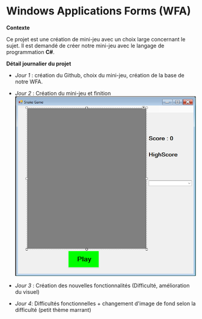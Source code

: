 # Windows Applications Forms (WFA)

**Contexte**

Ce projet est une création de mini-jeu avec un choix large concernant le sujet. Il est demandé de créer notre mini-jeu avec le langage de programmation __C#__.


**Détail journalier du projet**

* *Jour 1* : création du Github, choix du mini-jeu, création de la base de notre WFA.

* *Jour 2* : Création du mini-jeu et finition
![Image du jeu "Snake"](image.png)

* *Jour 3* : Création des nouvelles fonctionnalités (Difficulté, amélioration du visuel)

* *Jour 4*: Difficultés fonctionnelles + changement d'image de fond selon la difficulté (petit thème marrant)